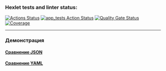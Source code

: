### Hexlet tests and linter status:
[![Actions Status](https://github.com/thygh0st/java-project-71/actions/workflows/hexlet-check.yml/badge.svg)](https://github.com/thygh0st/java-project-71/actions/workflows/hexlet-check.yml)
[![app_tests Action Status](https://github.com/thygh0st/java-project-71/actions/workflows/app_tests.yml/badge.svg)](https://github.com/thygh0st/java-project-71/actions/workflows/app_tests.yml)
[![Quality Gate Status](https://sonarcloud.io/api/project_badges/measure?project=thygh0st_java-project-71&metric=alert_status)](https://sonarcloud.io/summary/new_code?id=thygh0st_java-project-71)
[![Coverage](https://sonarcloud.io/api/project_badges/measure?project=thygh0st_java-project-71&metric=coverage)](https://sonarcloud.io/summary/new_code?id=thygh0st_java-project-71)
***
### Демонстрация
#### [Сравнение JSON](https://asciinema.org/a/iCffpEPk7QU7mHT0UExXYAvgP "Open asciinema demo generate()")
#### [Сравнение YAML](https://asciinema.org/a/Uj013P9yvfDMQ8Df7HXR435Pa "Open asciinema demo generate()")
